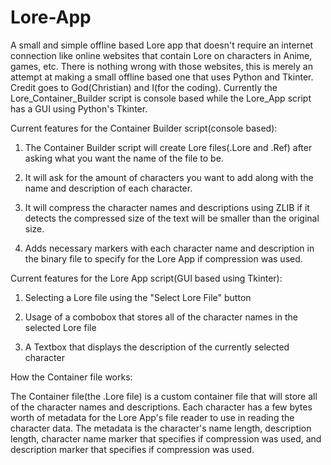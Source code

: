# Lore-App
A small and simple offline based Lore app that doesn't require an internet connection like online websites that contain Lore on characters in Anime, games, etc. There is nothing wrong with those websites, this is merely an attempt at making a small offline based one that uses Python and Tkinter. Credit goes to God(Christian) and I(for the coding). Currently the Lore_Container_Builder script is console based while the Lore_App script has a GUI using Python's Tkinter.

Current features for the Container Builder script(console based):

1. The Container Builder script will create Lore files(.Lore and .Ref) after asking what you want the name of the file to be.

2. It will ask for the amount of characters you want to add along with the name and description of each character.

3. It will compress the character names and descriptions using ZLIB if it detects the compressed size of the text will be smaller than the original size.

4. Adds necessary markers with each character name and description in the binary file to specify for the Lore App if compression was used.

Current features for the Lore App script(GUI based using Tkinter):

1. Selecting a Lore file using the "Select Lore File" button

2. Usage of a combobox that stores all of the character names in the selected Lore file

3. A Textbox that displays the description of the currently selected character

How the Container file works:

The Container file(the .Lore file) is a custom container file that will store all of the character names and descriptions. Each character has a few bytes worth of metadata for the Lore App's file reader to use in reading the character data.
The metadata is the character's name length, description length, character name marker that specifies if compression was used, and description marker that specifies if compression was used.
